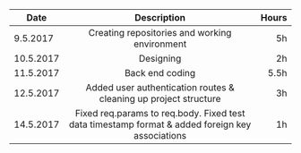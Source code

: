 | Date        | Description           | Hours  |
| ------------- |:-------------:| -----:|
| 9.5.2017    | Creating repositories and working environment | 5h |
| 10.5.2017   | Designing      |   2h |
| 11.5.2017   | Back end coding    |    5.5h |
| 12.5.2017 | Added user authentication routes & cleaning up project structure | 3h |
| 14.5.2017 | Fixed req.params to req.body. Fixed test data timestamp format & added foreign key associations | 1h |
